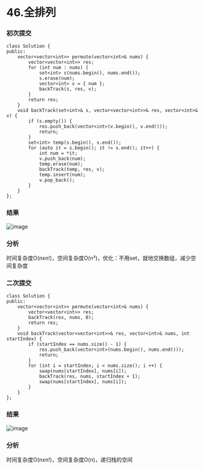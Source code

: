 # 46.全排列

### 初次提交

```
class Solution {
public:
    vector<vector<int>> permute(vector<int>& nums) {
        vector<vector<int>> res;
        for (int num : nums) {
            set<int> s(nums.begin(), nums.end());
            s.erase(num);
            vector<int> v = { num };
            backTrack(s, res, v);
        }
        return res;
    }
    void backTrack(set<int>& s, vector<vector<int>>& res, vector<int>& v) {
        if (s.empty()) {
            res.push_back(vector<int>(v.begin(), v.end()));
            return;
        }
        set<int> temp(s.begin(), s.end());
        for (auto it = s.begin(); it != s.end(); it++) {
            int num = *it;
            v.push_back(num);
            temp.erase(num);
            backTrack(temp, res, v);
            temp.insert(num);
            v.pop_back();
        }
    }
};
```

### 结果
![image](https://github.com/user-attachments/assets/e6cee64b-b2fe-4cd1-b1c9-566b14bc3347)

### 分析
时间复杂度O(nxn!)，空间复杂度O(n²)，优化：不用set，就地交换数组，减少空间复杂度

### 二次提交
```
class Solution {
public:
    vector<vector<int>> permute(vector<int>& nums) {
        vector<vector<int>> res;
        backTrack(res, nums, 0);
        return res;
    }
    void backTrack(vector<vector<int>>& res, vector<int>& nums, int startIndex) {
        if (startIndex == nums.size() - 1) {
            res.push_back(vector<int>(nums.begin(), nums.end()));
            return;
        }
        for (int i = startIndex; i < nums.size(); i ++) {
            swap(nums[startIndex], nums[i]);
            backTrack(res, nums, startIndex + 1);
            swap(nums[startIndex], nums[i]);
        }
    }
};
```

### 结果
![image](https://github.com/user-attachments/assets/f4156bc7-91a7-4292-af69-3f1465b4c4a9)


### 分析

时间复杂度O(nxn!)，空间复杂度O(n)，递归栈的空间


